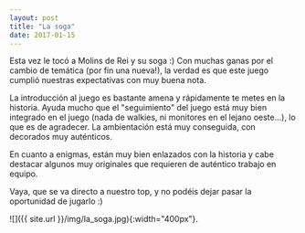 ```yaml
---
layout: post
title: "La soga"
date: 2017-01-15
---
```


Esta vez le tocó a Molins de Rei y su soga :) Con muchas ganas por el cambio de temática (por fin una nueva!), la verdad es que este juego cumplió nuestras expectativas con muy buena nota.

La introducción al juego es bastante amena y rápidamente te metes en la historia. Ayuda mucho que el "seguimiento" del juego está muy bien integrado en el juego (nada de walkies, ni monitores en el lejano oeste...), lo que es de agradecer. La ambientación está muy conseguida, con decorados muy auténticos.

En cuanto a enigmas, están muy bien enlazados con la historia y cabe destacar algunos muy originales que requieren de auténtico trabajo en equipo.

Vaya, que se va directo a nuestro top, y no podéis dejar pasar la oportunidad de jugarlo :)

![]({{ site.url }}/img/la_soga.jpg){:width="400px"}.

